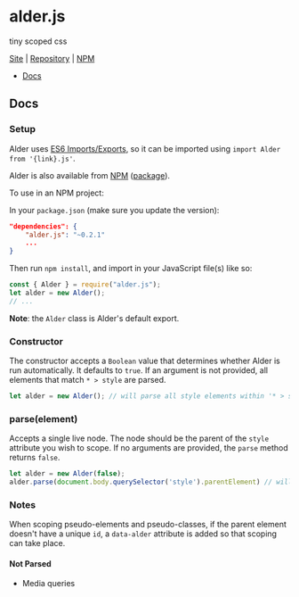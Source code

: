 # alder.js

tiny scoped css

[Site](https://ethanjustice.github.io/alder.js/) | [Repository](https://github.com/EthanJustice/alder.js) | [NPM](https://www.npmjs.com/package/alder.js)

+ [Docs](#docs)

## Docs

### Setup

Alder uses [ES6 Imports/Exports](https://developer.mozilla.org/en-US/docs/Web/JavaScript/Reference/Statements/import), so it can be imported using `import Alder from '{link}.js'`.

Alder is also available from [NPM](https://www.npmjs.com/) ([package](https://www.npmjs.com/package/alder.js)).

To use in an NPM project:

In your `package.json` (make sure you update the version):

```json
"dependencies": {
    "alder.js": "~0.2.1"
    ...
}
```

Then run `npm install`, and import in your JavaScript file(s) like so:

```javascript
const { Alder } = require("alder.js");
let alder = new Alder();
// ...
```

**Note**: the `Alder` class is Alder's default export.

### Constructor

The constructor accepts a `Boolean` value that determines whether Alder is run automatically. It defaults to `true`. If an argument is not provided, all elements that match `* > style` are parsed.

```javascript
let alder = new Alder(); // will parse all style elements within '* > style' elements
```

### parse(element)

Accepts a single live node.  The node should be the parent of the `style` attribute you wish to scope.  If no arguments are provided, the `parse` method returns `false`.

```javascript
let alder = new Alder(false);
alder.parse(document.body.querySelector('style').parentElement) // will parse the style elements within the parent of the first style element
```

### Notes

When scoping pseudo-elements and pseudo-classes, if the parent element doesn't have a unique `id`, a `data-alder` attribute is added so that scoping can take place.

#### Not Parsed

+ Media queries
